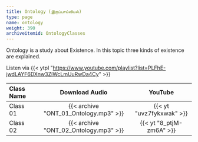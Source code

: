 ```yaml
---
title: Ontology (இருப்பாய்வியல்)
type: page
name: ontology
weight: 390
archiveitemid: OntologyClasses
---
```


Ontology is a study about Existence. In this topic three kinds of existence are explained.

Listen via {{< ytpl "https://www.youtube.com/playlist?list=PLFhE-jwdLAYF6DXnw3ZiWcLmUuRwDa4Cy" >}}

Class Name | Download Audio | YouTube
:---|:---:|:---:
Class 01 | {{< archive "ONT_01_Ontology.mp3" >}} | {{< yt "uvz7fykxwak" >}}
Class 02 | {{< archive "ONT_02_Ontology.mp3" >}} | {{< yt "8_ptjM-zm6A" >}}
